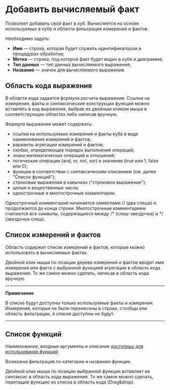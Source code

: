 # Добавить вычисляемый факт

Позволяет добавить свой факт в куб. Вычисляется на основе используемых в кубе и области фильтрации измерений и фактов.

Необходимо задать:

* **Имя** — строка, которая будет служить идентификатором в процедурах обработки;
* **Метка** — строка, под которой факт будет виден в кубе и диаграмме;
* **Тип данных** — тип данных вычисляемого выражения;
* **Название** — значок для вычисляемого выражения.

## Область кода выражения

В области кода задается формула расчета выражения. Ссылки на измерения, факты и синтаксические конструкции функций можно вставлять в код выражения, выбрав их двойным кликом мыши в соответствующих областях либо написав вручную.

Формула выражения может содержать:

* ссылки на используемые измерения и факты куба в виде наименования измерений и фактов;
* варианты агрегации измерений и фактов;
* скобки, определяющие порядок выполнения операций;
* знаки математических операций и отношений;
* логические операции (and, or, not, xor) и значения (true или 1, false или 0);
* функции в соответствии с синтаксическим описанием (см. далее "Список функций");
* строковые выражения в кавычках ("строковое выражение");
* целые и вещественные числа;
* однострочные и многострочные комментарии.

Однострочный комментарий начинается символами // (два слеша) и продолжается до конца строки. Многострочным комментарием считаются все символы, содержащиеся между /* (слеш-звездочка) и */ (звездочка-слеш).

## Список измерений и фактов

Область содержит список измерений и фактов, которые можно использовать в вычисляемых фактах.

Двойной клик мыши по позиции дерева измерений и фактов вводит имя измерения или факта с выбранной функцией агрегации в область кода выражения. То же самое можно сделать, написав в область кода вручную.

----

**Примечание**

В списке будут доступны только используемые факты и измерения. Измерения, которые не были перенесены в строки, столбцы или область фильтрации, в списке доступны не будут.

----

## Список функций

Наименование, входные аргументы и описание [доступных для использования функций](../../processors/calc-func/README.md).

Возможна фильтрация по категории и названию функции.

Двойной клик мыши по позиции выбранной функции вставляет ее синтаксис в область кода выражения. То же самое можно сделать, перетащив функцию из списка в область кода (Drag&drop).
